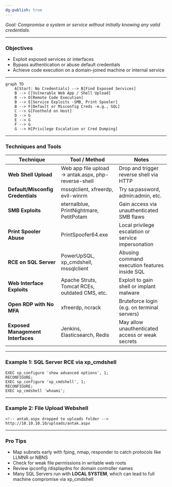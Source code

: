 ```yaml
---
dg-publish: true
---
```

 

_Goal: Compromise a system or service without initially knowing any valid credentials._

---

### **Objectives**
- Exploit exposed services or interfaces
- Bypass authentication or abuse default credentials
- Achieve code execution on a domain-joined machine or internal service
   
---


```mermaid
graph TD
    A[Start: No Credentials] --> B[Find Exposed Services]
    B --> C[Vulnerable Web App / Shell Upload]
    B --> D[Remote Code Execution]
    B --> E[Service Exploits -SMB, Print Spooler]
    B --> F[Default or Misconfig Creds -e.g., SQL]
    C --> G[Foothold on Host]
    D --> G
    E --> G
    F --> G
    G --> H[Privilege Escalation or Cred Dumping]
```

  

---

### **Techniques and Tools**

| **Technique**                     | **Tool / Method**                                   | **Notes**                                           |
| --------------------------------- | --------------------------------------------------- | --------------------------------------------------- |
| **Web Shell Upload**              | Web app file upload → antak.aspx, php-reverse-shell | Drop and trigger reverse shell via HTTP             |
| **Default/Misconfig Credentials** | mssqlclient, xfreerdp, evil-winrm                   | Try sa:password, admin:admin, etc.                  |
| **SMB Exploits**                  | eternalblue, PrintNightmare, PetitPotam             | Gain access via unauthenticated SMB flaws           |
| **Print Spooler Abuse**           | PrintSpoofer64.exe                                  | Local privilege escalation or service impersonation |
| **RCE on SQL Server**             | PowerUpSQL, xp_cmdshell, mssqlclient                | Abusing command execution features inside SQL       |
| **Web Interface Exploits**        | Apache Struts, Tomcat RCEs, outdated CMS, etc.      | Exploit to gain shell or implant malware            |
| **Open RDP with No MFA**          | xfreerdp, ncrack                                    | Bruteforce login (e.g. on terminal servers)         |
| **Exposed Management Interfaces** | Jenkins, Elasticsearch, Redis                       | May allow unauthenticated access or weak secrets    |
  

---

### **Example 1: SQL Server RCE via xp_cmdshell**

```
EXEC sp_configure 'show advanced options', 1;
RECONFIGURE;
EXEC sp_configure 'xp_cmdshell', 1;
RECONFIGURE;
EXEC xp_cmdshell 'whoami';
```
  

---

### **Example 2: File Upload Webshell**

```
<!-- antak.aspx dropped to uploads folder -->
http://10.10.10.10/uploads/antak.aspx
```

  

---

### **Pro Tips**

- Map subnets early with fping, nmap, responder to catch protocols like LLMNR or NBNS   
- Check for weak file permissions in writable web roots    
- Review ipconfig /displaydns for domain controller names    
- Many SQL Servers run with **LOCAL SYSTEM**, which can lead to full machine compromise via xp_cmdshell
    
